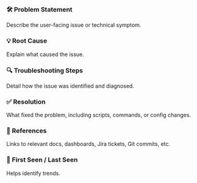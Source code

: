 ### 🛠️ Problem Statement
Describe the user-facing issue or technical symptom.

### 💡 Root Cause
Explain what caused the issue.

### 🔍 Troubleshooting Steps
Detail how the issue was identified and diagnosed.

### ✅ Resolution
What fixed the problem, including scripts, commands, or config changes.

### 📎 References
Links to relevant docs, dashboards, Jira tickets, Git commits, etc.

### 📅 First Seen / Last Seen
Helps identify trends.
